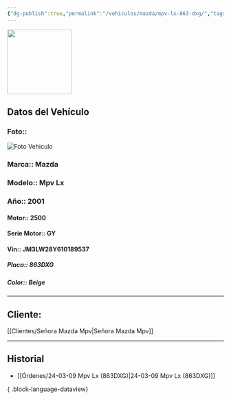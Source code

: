 ```yaml
---
{"dg-publish":true,"permalink":"/vehiculos/mazda/mpv-lx-863-dxg/","tags":["Mazda"]}
---
```


<img src="https://lh3.googleusercontent.com/d/137fl3TIZ0-PU8b-Pt0bsjclwHub_u78G" width="150">

## Datos del Vehículo 
### Foto:: 
<img src="https://lh3.googleusercontent.com/d/1F1M3zUs1tSejhiKA8G1vnmZZuddC8USA" Alt="Foto Vehiculo">

### Marca:: Mazda
### Modelo:: Mpv Lx
### Año:: 2001
#### Motor:: 2500
#### Serie Motor:: GY
#### Vin:: JM3LW28Y610189537
##### Placa:: 863DXG
##### Color:: Beige
---

## Cliente:

[[Clientes/Señora Mazda Mpv\|Señora Mazda Mpv]]

---

## Historial

- [[Órdenes/24-03-09 Mpv Lx (863DXG)\|24-03-09 Mpv Lx (863DXG)]]

{ .block-language-dataview} 